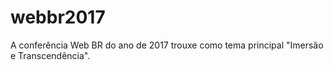 # webbr2017
A conferência Web BR do ano de 2017 trouxe como tema principal "Imersão e Transcendência".
